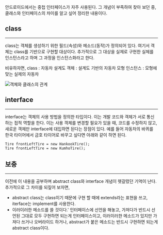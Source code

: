안드로이드에서는 중첩 인터페이스가 자주 사용된다. 그 개념이 부족하여 찾아 보던 중, 클래스와 인터페이스의 차이를 알고 싶어 정리한 내용이다.

## class
---
class는 객체를 생성하기 위한 필드(속성)와 메소드(동작)가 정의되어 있다. 여기서 객체는 class를 기반으로 구현할 대상이다. 추가적으로 그 대상을 실제로 구현한 실체를 인스턴스라고 하며 그 과정을 인스턴스화라고 한다.


비유하자면,
class : 자동차 설계도
객체 : 설계도 기반의 자동차 모형
인스턴스 : 모형에 맞는 실제의 자동차

![객체와 클래스의 관계](http://cfile6.uf.tistory.com/image/226A973B571BF6892CF299)




## interface
---
interface는 객체의 사용 방법을 정의한 타입이다. 이는 개발 코드와 객체가 서로 통신하는 접적 역할을 한다. 이는 사용 객체를 변경할 필요가 있을 때, 코드를 수정하지 않고, 새로운 객체만 interface에 대입하면 된다는 장점이 있다. 예를 들어 자동차의 바퀴를 한국 타이어에서 금호 타이어로 바꾸고 싶다면 아래와 같이 하면 된다.

```
Tire frontLeftTire = new HankookTire();
Tire frontLeftTire = new KumhoTire();

```



## 보충
---
이전에 이 내용을 공부하며 abstract class와 interface 개념이 헷갈렸던 기억이 난다. 추가적으로 그 차이를 되짚어 보자면,
* abstract class는 class이기 때문에 구현 할 때에 extends라는 표현을 쓰고, iterface는 implement를 사용한다.
* 이러이러한 메소드를 쓸 것이다.' 인터페이스에 선언을 해놓고, 가져다가 반드시 선언된 그대로 모두 구현하면 되는게 인터페이스이고, 이러이러한 메소드가 있지만 가져다 쓰거나 오버라이드 하거나, abstract가 붙은 메소드는 반드시 구현하면 되는게 abstract class이다.

